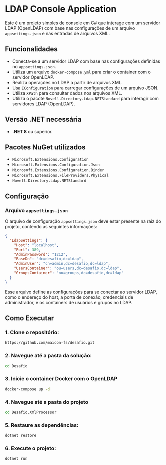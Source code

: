 # LDAP Console Application

Este é um projeto simples de console em C# que interage com um servidor LDAP (OpenLDAP) com base nas configurações de um arquivo `appsettings.json` e nas entradas de arquivos XML.

## Funcionalidades

- Conecta-se a um servidor LDAP com base nas configurações definidas no `appsettings.json`.
- Utiliza um arquivo `docker-compose.yml` para criar o container com o servidor OpenLDAP.
- Realiza operações no LDAP a partir de arquivos XML.
- Usa `IConfiguration` para carregar configurações de um arquivo JSON.
- Utiliza `XPath` para consultar dados nos arquivos XML.
- Utiliza o pacote `Novell.Directory.Ldap.NETStandard` para interagir com servidores LDAP (OpenLDAP).

## Versão .NET necessária

- **.NET 8** ou superior.

## Pacotes NuGet utilizados

- `Microsoft.Extensions.Configuration`
- `Microsoft.Extensions.Configuration.Json`
- `Microsoft.Extensions.Configuration.Binder`
- `Microsoft.Extensions.FileProviders.Physical`
- `Novell.Directory.Ldap.NETStandard`

## Configuração

### Arquivo `appsettings.json`

O arquivo de configuração `appsettings.json` deve estar presente na raiz do projeto, contendo as seguintes informações:

```json
{
  "LdapSettings": {
    "Host": "localhost",
    "Port": 389,
    "AdminPassword": "1212",
    "BaseDn": "dc=desafio,dc=ldap",
    "AdminUser": "cn=admin,dc=desafio,dc=ldap",
    "UsersContainer": "ou=users,dc=desafio,dc=ldap",
    "GroupsContainer": "ou=groups,dc=desafio,dc=ldap"
  }
}
```
Esse arquivo define as configurações para se conectar ao servidor LDAP, como o endereço do host, a porta de conexão, credenciais de administrador, e os containers de usuários e grupos no LDAP.

## Como Executar

### 1. Clone o repositório:

```bash
https://github.com/maicon-fs/desafio.git
```

### 2. Navegue até a pasta da solução:

```bash
cd Desafio
```

### 3. Inicie o container Docker com o OpenLDAP
```bash
docker-compose up -d
```

### 4. Navegue até a pasta do projeto

```bash
cd Desafio.XmlProcessor
```

### 5. Restaure as dependências:

```bash
dotnet restore
```

### 6. Execute o projeto:

```bash
dotnet run
```

